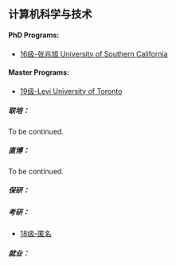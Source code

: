 ## 计算机科学与技术

#### PhD Programs:

  - [16级-张兆旭 University of Southern California](grad-application/computer-science-and-technology/[US]-16-zhangzhaoxu.md)

#### Master Programs:

  - [19级-Levi University of Toronto](grad-application/computer-science-and-technology/[US]-19-Levi.md)

##### 联培：

To be continued.

##### 直博：

To be continued.

##### 保研：

##### 考研：

- [18级-匿名](grad-application/computer-science-and-technology/[CN]-18-anonymous.md)

##### 就业：
